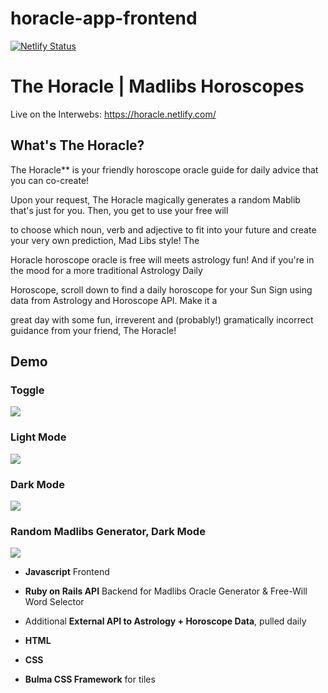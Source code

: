 # horacle-app-frontend

[![Netlify Status](https://api.netlify.com/api/v1/badges/580e6c9a-d61e-4038-89b3-097a51c23d34/deploy-status)](https://app.netlify.com/sites/horacle/deploys)

# **The Horacle** | Madlibs Horoscopes 
Live on the Interwebs:  https://horacle.netlify.com/ 

## What's The Horacle? 

The Horacle** is your friendly horoscope oracle guide for daily advice that you can co-create! 

Upon your request, The Horacle magically generates a random Mablib that's just for you.  Then, you get to use your free will 

to choose which noun, verb and adjective to fit into your future and create your very own prediction, Mad Libs style! The 

Horacle horoscope oracle is free will meets astrology fun! And if you're in the mood for a more traditional Astrology Daily 

Horoscope, scroll down to find a daily horoscope for your Sun Sign using data from Astrology and Horoscope API.  Make it a 

great day with some fun, irreverent and (probably!) gramatically incorrect guidance from your friend, The Horacle!

## Demo 

### Toggle 

![](horacle_toggle.gif)

### Light Mode 

![](horacle_lightmode.gif)

### Dark Mode 

![](horacle_darkmode.gif)

### Random Madlibs Generator, Dark Mode

![](horacle_madlibs_dark.gif)


* **Javascript** Frontend 

* **Ruby on Rails API** Backend for Madlibs Oracle Generator & Free-Will Word Selector

* Additional **External API to Astrology + Horoscope Data**, pulled daily 

* **HTML** 

* **CSS**

* **Bulma CSS Framework** for tiles 



